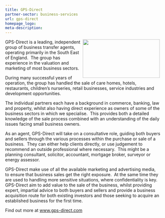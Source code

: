 ```yaml
---
title: GPS-Direct
partner-sector: business-services
url: gps-direct
homepage_logo:
meta-description:
---
```


<p><img alt="" src="//clarity-strategies.github.io/ie-uploads/uploads/partners/Resized_New_GPS_Logo.jpg" style="float:right; height:125px; margin-left:2px; margin-right:2px; width:250px" />GPS-Direct is a leading, independent group of business transfer agents, operating primarily in the South East of England.&nbsp; The group has experience in the valuation and marketing of most business sectors.</p><p>During many successful years of operation, the group has handled the sale of care homes, hotels, restaurants, children&rsquo;s nurseries, retail businesses, service industries and development opportunities.&nbsp;</p><p>The individual partners each have a background in commerce, banking, law and property, whilst also having direct experience as owners of some of the business sectors in which we specialise.&nbsp; This provides both a detailed knowledge of the sale process combined with an understanding of the daily issues facing small business owners.</p><p>As an agent, GPS-Direct will take on a consultative role, guiding both buyers and sellers through the various processes within the purchase or sale of a business.&nbsp; They can either help clients directly, or use judgement to recommend an outside professional where necessary.&nbsp; This might be a planning consultant, solicitor, accountant, mortgage broker, surveyor or energy assessor.</p><p>GPS-Direct make use of all the available marketing and advertising media, to ensure that business sales get the right exposure.&nbsp; At the same time they are used to handling more sensitive situations, where confidentiality is key.&nbsp;<br />GPS-Direct aim to add value to the sale of the business, whilst providing expert, impartial advice to both buyers and sellers and provide a business acquisition route for both existing investors and those seeking to acquire an established business for the first time.&nbsp;</p><p>Find out more at <a href="http://www.gps-direct.com" target="_blank">www.gps-direct.com</a></p>

